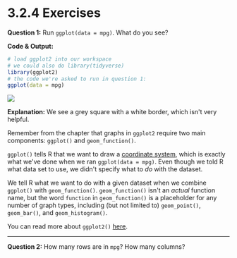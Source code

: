 3.2.4 Exercises
================

**Question 1:** Run `ggplot(data = mpg)`. What do you see?

**Code & Output:**

``` r
# load ggplot2 into our workspace
# we could also do library(tidyverse)
library(ggplot2) 
# the code we're asked to run in question 1:
ggplot(data = mpg)
```

![](3.2.4_exercises_files/figure-markdown_github/unnamed-chunk-1-1.png)

**Explanation:** We see a grey square with a white border, which isn't very helpful.

Remember from the chapter that graphs in `ggplot2` require two main components: `ggplot()` and `geom_function()`.

`ggplot()` tells R that we want to draw a [coordinate system](%22https://en.wikipedia.org/wiki/Coordinate_system%22), which is exactly what we've done when we ran `ggplot(data = mpg)`. Even though we told R what data set to use, we didn't specify what to *do* with the dataset.

We tell R what we want to do with a given dataset when we combine `ggplot()` with `geom_function()`. `geom_function()` isn't an *actual* function name, but the word `function` in `geom_function()` is a placeholder for any number of graph types, including (but not limited to) `geom_point()`, `geom_bar()`, and `geom_histogram()`.

You can read more about `ggplot2()` [here](%22http://ggplot2.tidyverse.org/%22).

------------------------------------------------------------------------

**Question 2:** How many rows are in `mpg`? How many columns?

